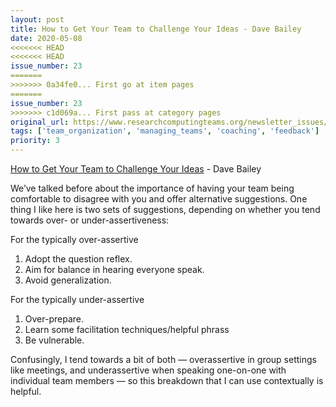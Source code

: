 ```yaml
---
layout: post
title: How to Get Your Team to Challenge Your Ideas - Dave Bailey
date: 2020-05-08
<<<<<<< HEAD
<<<<<<< HEAD
issue_number: 23
=======
>>>>>>> 0a34fe0... First go at item pages
=======
issue_number: 23
>>>>>>> c1d069a... First pass at category pages
original_url: https://www.researchcomputingteams.org/newsletter_issues/0023
tags: ['team_organization', 'managing_teams', 'coaching', 'feedback']
priority: 3
---
```


<!-- markdownlint-disable MD033 -->
<!-- markdownlint-disable MD041 -->
<!-- markdownlint-disable MD049 -->

[How to Get Your Team to Challenge Your Ideas](https://medium.dave-bailey.com/how-to-get-your-team-to-speak-up-4d403bfc10c9) - Dave Bailey

We’ve talked before about the importance of having your team being comfortable to disagree with you and offer alternative suggestions.  One thing I like here is two sets of suggestions, depending on whether you tend towards over- or under-assertiveness:

For the typically over-assertive

1. Adopt the question reflex.
2. Aim for balance in hearing everyone speak.
3. Avoid generalization.

For the typically under-assertive

1. Over-prepare.
2. Learn some facilitation techniques/helpful phrass
3. Be vulnerable.

Confusingly, I tend towards a bit of both — overassertive in group settings like meetings, and underassertive when speaking one-on-one with individual team members — so this breakdown that I can use contextually is helpful.

